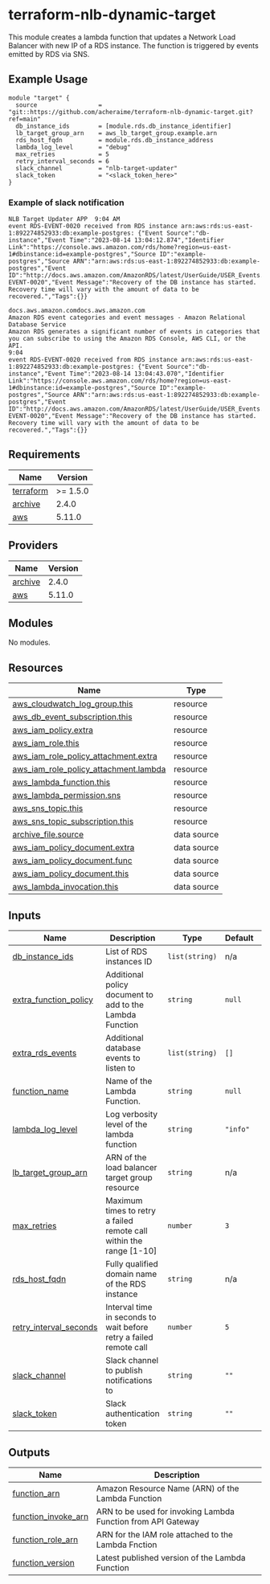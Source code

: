 # terraform-nlb-dynamic-target

This module creates a lambda function that updates a Network Load Balancer with new IP of a RDS instance.
The function is triggered by events emitted by RDS via SNS.

## Example Usage
```
module "target" {
  source                 = "git::https://github.com/acheraime/terraform-nlb-dynamic-target.git?ref=main"
  db_instance_ids        = [module.rds.db_instance_identifier]
  lb_target_group_arn    = aws_lb_target_group.example.arn
  rds_host_fqdn          = module.rds.db_instance_address
  lambda_log_level       = "debug"
  max_retries            = 5
  retry_interval_seconds = 6
  slack_channel          = "nlb-target-updater"
  slack_token            = "<slack_token_here>"
}

```

### Example of slack notification
```
NLB Target Updater APP  9:04 AM
event RDS-EVENT-0020 received from RDS instance arn:aws:rds:us-east-1:892274852933:db:example-postgres: {"Event Source":"db-instance","Event Time":"2023-08-14 13:04:12.874","Identifier Link":"https://console.aws.amazon.com/rds/home?region=us-east-1#dbinstance:id=example-postgres","Source ID":"example-postgres","Source ARN":"arn:aws:rds:us-east-1:892274852933:db:example-postgres","Event ID":"http://docs.aws.amazon.com/AmazonRDS/latest/UserGuide/USER_Events.Messages.html#RDS-EVENT-0020","Event Message":"Recovery of the DB instance has started. Recovery time will vary with the amount of data to be recovered.","Tags":{}}

docs.aws.amazon.comdocs.aws.amazon.com
Amazon RDS event categories and event messages - Amazon Relational Database Service
Amazon RDS generates a significant number of events in categories that you can subscribe to using the Amazon RDS Console, AWS CLI, or the API.
9:04
event RDS-EVENT-0020 received from RDS instance arn:aws:rds:us-east-1:892274852933:db:example-postgres: {"Event Source":"db-instance","Event Time":"2023-08-14 13:04:43.070","Identifier Link":"https://console.aws.amazon.com/rds/home?region=us-east-1#dbinstance:id=example-postgres","Source ID":"example-postgres","Source ARN":"arn:aws:rds:us-east-1:892274852933:db:example-postgres","Event ID":"http://docs.aws.amazon.com/AmazonRDS/latest/UserGuide/USER_Events.Messages.html#RDS-EVENT-0020","Event Message":"Recovery of the DB instance has started. Recovery time will vary with the amount of data to be recovered.","Tags":{}}
```

<!-- BEGIN_TF_DOCS -->
## Requirements

| Name | Version |
|------|---------|
| <a name="requirement_terraform"></a> [terraform](#requirement\_terraform) | >= 1.5.0 |
| <a name="requirement_archive"></a> [archive](#requirement\_archive) | 2.4.0 |
| <a name="requirement_aws"></a> [aws](#requirement\_aws) | 5.11.0 |

## Providers

| Name | Version |
|------|---------|
| <a name="provider_archive"></a> [archive](#provider\_archive) | 2.4.0 |
| <a name="provider_aws"></a> [aws](#provider\_aws) | 5.11.0 |

## Modules

No modules.

## Resources

| Name | Type |
|------|------|
| [aws_cloudwatch_log_group.this](https://registry.terraform.io/providers/hashicorp/aws/5.11.0/docs/resources/cloudwatch_log_group) | resource |
| [aws_db_event_subscription.this](https://registry.terraform.io/providers/hashicorp/aws/5.11.0/docs/resources/db_event_subscription) | resource |
| [aws_iam_policy.extra](https://registry.terraform.io/providers/hashicorp/aws/5.11.0/docs/resources/iam_policy) | resource |
| [aws_iam_role.this](https://registry.terraform.io/providers/hashicorp/aws/5.11.0/docs/resources/iam_role) | resource |
| [aws_iam_role_policy_attachment.extra](https://registry.terraform.io/providers/hashicorp/aws/5.11.0/docs/resources/iam_role_policy_attachment) | resource |
| [aws_iam_role_policy_attachment.lambda](https://registry.terraform.io/providers/hashicorp/aws/5.11.0/docs/resources/iam_role_policy_attachment) | resource |
| [aws_lambda_function.this](https://registry.terraform.io/providers/hashicorp/aws/5.11.0/docs/resources/lambda_function) | resource |
| [aws_lambda_permission.sns](https://registry.terraform.io/providers/hashicorp/aws/5.11.0/docs/resources/lambda_permission) | resource |
| [aws_sns_topic.this](https://registry.terraform.io/providers/hashicorp/aws/5.11.0/docs/resources/sns_topic) | resource |
| [aws_sns_topic_subscription.this](https://registry.terraform.io/providers/hashicorp/aws/5.11.0/docs/resources/sns_topic_subscription) | resource |
| [archive_file.source](https://registry.terraform.io/providers/hashicorp/archive/2.4.0/docs/data-sources/file) | data source |
| [aws_iam_policy_document.extra](https://registry.terraform.io/providers/hashicorp/aws/5.11.0/docs/data-sources/iam_policy_document) | data source |
| [aws_iam_policy_document.func](https://registry.terraform.io/providers/hashicorp/aws/5.11.0/docs/data-sources/iam_policy_document) | data source |
| [aws_iam_policy_document.this](https://registry.terraform.io/providers/hashicorp/aws/5.11.0/docs/data-sources/iam_policy_document) | data source |
| [aws_lambda_invocation.this](https://registry.terraform.io/providers/hashicorp/aws/5.11.0/docs/data-sources/lambda_invocation) | data source |

## Inputs

| Name | Description | Type | Default | Required |
|------|-------------|------|---------|:--------:|
| <a name="input_db_instance_ids"></a> [db\_instance\_ids](#input\_db\_instance\_ids) | List of RDS instances ID | `list(string)` | n/a | yes |
| <a name="input_extra_function_policy"></a> [extra\_function\_policy](#input\_extra\_function\_policy) | Additional policy document to add to the Lambda Function | `string` | `null` | no |
| <a name="input_extra_rds_events"></a> [extra\_rds\_events](#input\_extra\_rds\_events) | Additional database events to listen to | `list(string)` | `[]` | no |
| <a name="input_function_name"></a> [function\_name](#input\_function\_name) | Name of the Lambda Function. | `string` | `null` | no |
| <a name="input_lambda_log_level"></a> [lambda\_log\_level](#input\_lambda\_log\_level) | Log verbosity level of the lambda function | `string` | `"info"` | no |
| <a name="input_lb_target_group_arn"></a> [lb\_target\_group\_arn](#input\_lb\_target\_group\_arn) | ARN of the load balancer target group resource | `string` | n/a | yes |
| <a name="input_max_retries"></a> [max\_retries](#input\_max\_retries) | Maximum times to retry a failed remote call within the range [1-10] | `number` | `3` | no |
| <a name="input_rds_host_fqdn"></a> [rds\_host\_fqdn](#input\_rds\_host\_fqdn) | Fully qualified domain name of the RDS instance | `string` | n/a | yes |
| <a name="input_retry_interval_seconds"></a> [retry\_interval\_seconds](#input\_retry\_interval\_seconds) | Interval time in seconds to wait before retry a failed remote call | `number` | `5` | no |
| <a name="input_slack_channel"></a> [slack\_channel](#input\_slack\_channel) | Slack channel to publish notifications to | `string` | `""` | no |
| <a name="input_slack_token"></a> [slack\_token](#input\_slack\_token) | Slack authentication token | `string` | `""` | no |

## Outputs

| Name | Description |
|------|-------------|
| <a name="output_function_arn"></a> [function\_arn](#output\_function\_arn) | Amazon Resource Name (ARN) of the Lambda Function |
| <a name="output_function_invoke_arn"></a> [function\_invoke\_arn](#output\_function\_invoke\_arn) | ARN to be used for invoking Lambda Function from API Gateway |
| <a name="output_function_role_arn"></a> [function\_role\_arn](#output\_function\_role\_arn) | ARN for the IAM role attached to the Lambda Fnction |
| <a name="output_function_version"></a> [function\_version](#output\_function\_version) | Latest published version of the Lambda Function |
<!-- END_TF_DOCS -->